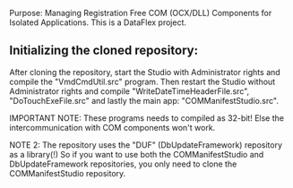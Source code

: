Purpose: Managing Registration Free COM (OCX/DLL) Components for Isolated Applications. This is a DataFlex project.

## Initializing the cloned repository:

After cloning the repository, start the Studio with Administrator rights and compile the "VmdCmdUtil.src" program. Then restart the Studio without Administrator rights and compile "WriteDateTimeHeaderFile.src", "DoTouchExeFile.src" and lastly the main app: "COMManifestStudio.src".

IMPORTANT NOTE: These programs needs to compiled as 32-bit! Else the intercommunication with COM components won't work.

NOTE 2: The repository uses the "DUF" (DbUpdateFramework) repository as a library(!) So if you want to use both the COMManifestStudio and DbUpdateFramework repositories, you only need to clone the COMManifestStudio repository.


